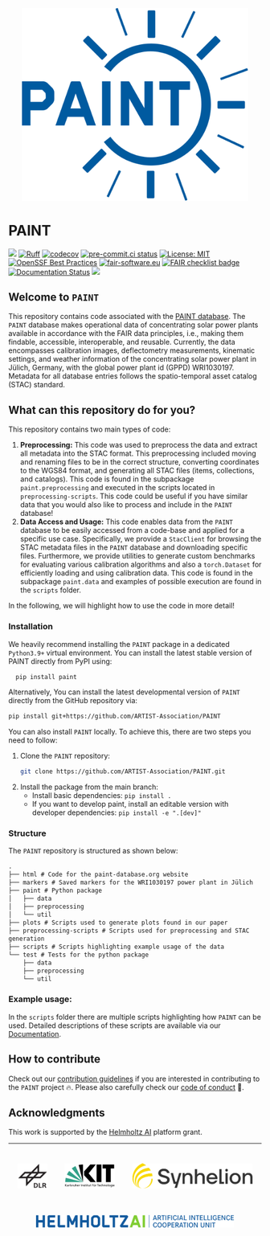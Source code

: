 <p align="center">
  <a href="https://paint-database.org" target="_blank">
    <img src="https://raw.githubusercontent.com/ARTIST-Association/PAINT/main/logo.svg" alt="logo" width="450"/>
  </a>
</p>

# PAINT

[![](https://img.shields.io/badge/Python-3.9+-blue.svg)](https://www.python.org/downloads/)
[![Ruff](https://img.shields.io/endpoint?url=https://raw.githubusercontent.com/astral-sh/ruff/main/assets/badge/v2.json)](https://github.com/astral-sh/ruff)
[![codecov](https://codecov.io/gh/ARTIST-Association/PAINT/graph/badge.svg?token=B2pjCVgOhc)](https://codecov.io/gh/ARTIST-Association/PAINT)
[![pre-commit.ci status](https://results.pre-commit.ci/badge/github/ARTIST-Association/PAINT/main.svg)](https://results.pre-commit.ci/latest/github/ARTIST-Association/PAINT/main)
[![License: MIT](https://img.shields.io/badge/License-MIT-yellow.svg)](https://opensource.org/licenses/MIT)
[![OpenSSF Best Practices](https://www.bestpractices.dev/projects/10540/badge)](https://www.bestpractices.dev/projects/10540)
[![fair-software.eu](https://img.shields.io/badge/fair--software.eu-%E2%97%8F%20%20%E2%97%8F%20%20%E2%97%8B%20%20%E2%97%8F%20%20%E2%97%8B-orange)](https://fair-software.eu)
[![FAIR checklist badge](https://fairsoftwarechecklist.net/badge.svg)](https://fairsoftwarechecklist.net/v0.2?f=31&a=32113&i=32322&r=133)
[![Documentation Status](https://readthedocs.org/projects/paint/badge/?version=latest)](https://paint.readthedocs.io/en/latest/?badge=latest)
[![](https://img.shields.io/badge/Contact-artist%40lists.kit.edu-blue?label=Contact)](artist@lists.kit.edu)

## Welcome to ``PAINT``

This repository contains code associated with the [PAINT database](https://paint-database.org). The ``PAINT`` database
makes operational data of concentrating solar power plants available in accordance with the FAIR data principles, i.e.,
making them findable, accessible, interoperable, and reusable. Currently, the data encompasses calibration images,
deflectometry measurements, kinematic settings, and weather information of the concentrating solar power plant in
Jülich, Germany, with the global power plant id (GPPD) WRI1030197. Metadata for all database entries follows the
spatio-temporal asset catalog (STAC) standard.

## What can this repository do for you?

This repository contains two main types of code:
1. **Preprocessing:** This code was used to preprocess the data and extract all metadata into the STAC format. This
preprocessing included moving and renaming files to be in the correct structure, converting coordinates to the WGS84
format, and generating all STAC files (items, collections, and catalogs). This code is found in the subpackage
``paint.preprocessing`` and executed in the scripts located in ``preprocessing-scripts``. This code could be useful if
you have similar data that you would also like to process and include in the ``PAINT`` database!
2. **Data Access and Usage:** This code enables data from the ``PAINT`` database to be easily accessed from a code-base
and applied for a specific use case. Specifically, we provide a ``StacClient`` for browsing the STAC metadata files in
the ``PAINT`` database and downloading specific files. Furthermore, we provide utilities to generate custom benchmarks
for evaluating various calibration algorithms and also a ``torch.Dataset`` for efficiently loading and using calibration
data. This code is found in the subpackage ``paint.data`` and examples of possible execution are found in the
``scripts`` folder.

In the following, we will highlight how to use the code in more detail!

### Installation
We heavily recommend installing the `PAINT` package in a dedicated `Python3.9+` virtual environment. You can install the
latest stable version of PAINT directly from PyPI using:
```bash
  pip install paint
  ```
Alternatively, You can install the latest developmental version of ``PAINT`` directly from the GitHub repository via:
```bash
pip install git+https://github.com/ARTIST-Association/PAINT
```
You can also install ``PAINT`` locally. To achieve this, there are two steps you need to follow:
1. Clone the `PAINT` repository:
   ```bash
   git clone https://github.com/ARTIST-Association/PAINT.git
   ```
2. Install the package from the main branch:
   - Install basic dependencies: ``pip install .``
   - If you want to develop paint, install an editable version with developer dependencies: ``pip install -e ".[dev]"``

### Structure
The ``PAINT`` repository is structured as shown below:
```
.
├── html # Code for the paint-database.org website
├── markers # Saved markers for the WRI1030197 power plant in Jülich
├── paint # Python package
│   ├── data
│   ├── preprocessing
│   └── util
├── plots # Scripts used to generate plots found in our paper
├── preprocessing-scripts # Scripts used for preprocessing and STAC generation
├── scripts # Scripts highlighting example usage of the data
└── test # Tests for the python package
    ├── data
    ├── preprocessing
    └── util
```

### Example usage:
In the ``scripts`` folder there are multiple scripts highlighting how ``PAINT`` can be used. Detailed
descriptions of these scripts are available via our [Documentation](http://paint.readthedocs.io).

## How to contribute
Check out our [contribution guidelines](CONTRIBUTING.md) if you are interested in contributing to the `PAINT` project :fire:.
Please also carefully check our [code of conduct](CODE_OF_CONDUCT.md) :blue_heart:.

## Acknowledgments
This work is supported by the [Helmholtz AI](https://www.helmholtz.ai/) platform grant.

-----------
<div align="center">
  <a href="https://www.dlr.de/EN/Home/home_node.html"><img src="https://raw.githubusercontent.com/ARTIST-Association/ARTIST/main/logos/logo_dlr.svg" height="50px" hspace="3%" vspace="25px"></a>
  <a href="http://www.kit.edu/english/index.php"><img src="https://raw.githubusercontent.com/ARTIST-Association/ARTIST/main/logos/logo_kit.svg" height="50px" hspace="3%" vspace="25px"></a>
  <a href="https://synhelion.com/"><img src="https://raw.githubusercontent.com/ARTIST-Association/ARTIST/main/logos/logo_synhelion.svg" height="50px" hspace="3%" vspace="25px"></a>
  <a href="https://www.helmholtz.ai/"><img src="https://raw.githubusercontent.com/ARTIST-Association/ARTIST/main/logos/logo_hai.svg" height="25px" hspace="3%" vspace="25px"></a>
</div>
